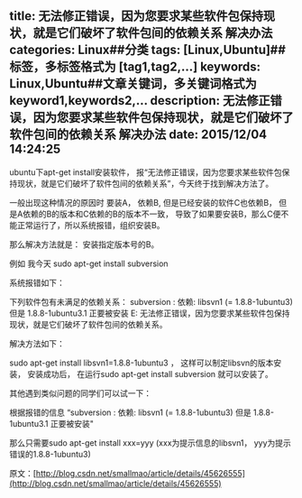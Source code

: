 title: 无法修正错误，因为您要求某些软件包保持现状，就是它们破坏了软件包间的依赖关系 解决办法
categories: Linux##分类
tags: [Linux,Ubuntu]##标签，多标签格式为 [tag1,tag2,...]
keywords: Linux,Ubuntu##文章关键词，多关键词格式为 keyword1,keywords2,...
description: 无法修正错误，因为您要求某些软件包保持现状，就是它们破坏了软件包间的依赖关系 解决办法
date: 2015/12/04 14:24:25 
---
ubuntu下apt-get install安装软件， 报“无法修正错误，因为您要求某些软件包保持现状，就是它们破坏了软件包间的依赖关系”，今天终于找到解决方法了。

一般出现这种情况的原因时 要装A， 依赖B, 但是已经安装的软件C也依赖B， 但是A依赖的B的版本和C依赖的B的版本不一致， 导致了如果要安装B，那么C便不能正常运行了，所以系统报错，组织安装B。

那么解决方法就是： 安装指定版本号的B。


例如 我今天 sudo apt-get install subversion

系统报错如下：

下列软件包有未满足的依赖关系：
 subversion : 依赖: libsvn1 (= 1.8.8-1ubuntu3) 但是 1.8.8-1ubuntu3.1 正要被安装
E: 无法修正错误，因为您要求某些软件包保持现状，就是它们破坏了软件包间的依赖关系。


解决方法如下：

sudo apt-get install libsvn1=1.8.8-1ubuntu3 ， 这样可以制定libsvn的版本安装，
安装成功后， 在运行sudo apt-get install subversion 就可以安装了。

其他遇到类似问题的同学们可以试一下：

根据报错的信息 “subversion : 依赖: libsvn1 (= 1.8.8-1ubuntu3) 但是 1.8.8-1ubuntu3.1 正要被安装"

那么只需要sudo apt-get install xxx=yyy (xxx为提示信息的libsvn1， yyy为提示错误的1.8.8-1ubuntu3)

原文：[http://blog.csdn.net/smallmao/article/details/45626555](http://blog.csdn.net/smallmao/article/details/45626555)